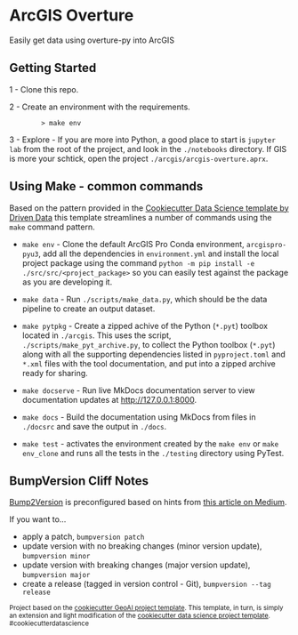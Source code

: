 # ArcGIS Overture

Easily get data using overture-py into ArcGIS

## Getting Started

1 - Clone this repo.

2 - Create an environment with the requirements.
    
```
        > make env
```

3 - Explore - If you are more into Python, a good place to start is `jupyter lab` from the root of the project, and 
  look in the `./notebooks` directory. If GIS is more your schtick, open the project 
  `./arcgis/arcgis-overture.aprx`.

## Using Make - common commands

Based on the pattern provided in the 
[Cookiecutter Data Science template by Driven Data](https://drivendata.github.io/cookiecutter-data-science/) this 
template streamlines a number of commands using the `make` command pattern.

- `make env` - Clone the default ArcGIS Pro Conda environment, `arcgispro-pyu3`, add all the dependencies in
  `environment.yml` and install the local project package using the command 
  `python -m pip install -e ./src/src/<project_package>` so you can easily test against the package as you are 
  developing it.

- `make data` - Run `./scripts/make_data.py`, which should be the data pipeline to create an output dataset.

- `make pytpkg` - Create a zipped achive of the Python (`*.pyt`) toolbox located in `./arcgis`. This uses the script,
  `./scripts/make_pyt_archive.py`, to collect the Python toolbox (`*.pyt`) along with all the supporting 
  dependencies listed in `pyproject.toml` and `*.xml` files with the tool documentation, and put into a zipped archive 
  ready for sharing.

- `make docserve` - Run live MkDocs documentation server to view documentation updates at http://127.0.0.1:8000.

- `make docs` - Build the documentation using MkDocs from files in `./docsrc` and save the output in `./docs`.

- `make test` - activates the environment created by the `make env` or `make env_clone` and runs all the tests in the 
  `./testing` directory using PyTest. 

## BumpVersion Cliff Notes

[Bump2Version](https://github.com/c4urself/bump2version) is preconfigured based on hints from 
[this article on Medium](https://williamhayes.medium.com/versioning-using-bumpversion-4d13c914e9b8).

If you want to...

- apply a patch, `bumpversion patch`
- update version with no breaking changes (minor version update), `bumpversion minor`
- update version with breaking changes (major version update), `bumpversion major`
- create a release (tagged in version control - Git), `bumpversion --tag release`

<p><small>Project based on the <a target="_blank" href="https://github.com/knu2xs/cookiecutter-geoai">cookiecutter 
GeoAI project template</a>. This template, in turn, is simply an extension and light modification of the 
<a target="_blank" href="https://drivendata.github.io/cookiecutter-data-science/">cookiecutter data science project 
template</a>. #cookiecutterdatascience</small></p>
